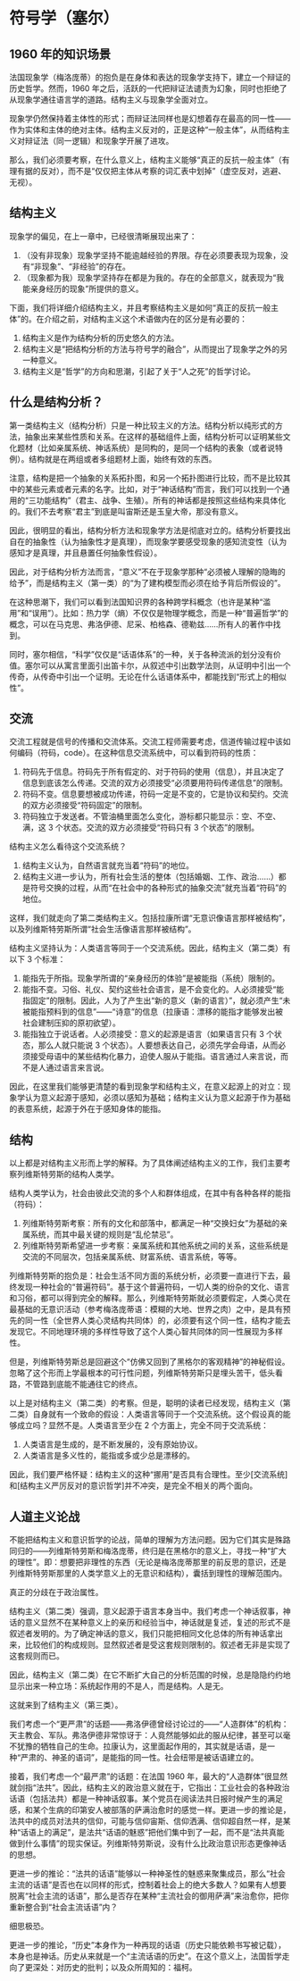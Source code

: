 # 符号学（塞尔）

## 1960 年的知识场景

法国现象学（梅洛庞蒂）的抱负是在身体和表达的现象学支持下，建立一个辩证的历史哲学。然而，1960 年之后，活跃的一代把辩证法谴责为幻象，同时也拒绝了从现象学通往语言学的道路。结构主义与现象学全面对立。

现象学仍然保持着主体性的形式；而辩证法同样也是幻想着存在最高的同一性——作为实体和主体的绝对主体。结构主义反对的，正是这种“一般主体”，从而结构主义对辩证法（同一逻辑）和现象学开展了进攻。

那么，我们必须要考察，在什么意义上，结构主义能够“真正的反抗一般主体”（有理有据的反对），而不是“仅仅把主体从考察的词汇表中划掉”（虚空反对，逃避、无视）。

## 结构主义

现象学的偏见，在上一章中，已经很清晰展现出来了：

1. （没有非现象）现象学坚持不能逾越经验的界限。存在必须要表现为现象，没有“非现象”、“非经验”的存在。
2. （现象都为我）现象学坚持存在都是为我的。存在的全部意义，就表现为“我能亲身经历的现象”所提供的意义。

下面，我们将详细介绍结构主义，并且考察结构主义是如何“真正的反抗一般主体”的。在介绍之前，对结构主义这个术语做内在的区分是有必要的：

1. 结构主义是作为结构分析的历史悠久的方法。
2. 结构主义是“把结构分析的方法与符号学的融合”，从而提出了现象学之外的另一种意义。
3. 结构主义是“哲学”的方向和思潮，引起了关于“人之死”的哲学讨论。

## 什么是结构分析？

第一类结构主义（结构分析）只是一种比较主义的方法。结构分析以纯形式的方法，抽象出来某些性质和关系。在这样的基础组件上面，结构分析可以证明某些文化题材（比如亲属系统、神话系统）是同构的，是同一个结构的表象（或者说特例）。结构就是在两组或者多组题材上面，始终有效的东西。

注意，结构是把一个抽象的关系拓扑图，和另一个拓扑图进行比较，而不是比较其中的某些元素或者元素的名字。比如，对于“神话结构”而言，我们可以找到一个通用的“三功能结构”（君主、战争、生殖）。所有的神话都是按照这些结构来具体化的。我们不去考察“君主”到底是叫宙斯还是玉皇大帝，那没有意义。

因此，很明显的看出，结构分析方法和现象学方法是彻底对立的。结构分析要找出自在的抽象性（认为抽象性才是真理），而现象学要感受现象的感知流变性（认为感知才是真理，并且悬置任何抽象性假设）。

因此，对于结构分析方法而言，“意义”不在于现象学那种“必须被人理解的隐晦的给予”，而是结构主义（第一类）的“为了建构模型而必须在给予背后所假设的”。

在这种思潮下，我们可以看到法国知识界的各种跨学科概念（也许是某种“滥用”和“误用”）。比如：热力学（熵）不仅仅是物理学概念，而是一种“普遍哲学”的概念，可以在马克思、弗洛伊德、尼采、柏格森、德勒兹……所有人的著作中找到。

同时，塞尔相信，“科学”仅仅是“话语体系”的一种，关于各种流派的划分没有价值。塞尔可以从寓言里面引出笛卡尔，从叙述中引出数学法则，从证明中引出一个传奇，从传奇中引出一个证明。无论在什么话语体系中，都能找到“形式上的相似性”。

## 交流

交流工程就是信号的传播和交流体系。交流工程师需要考虑，信道传输过程中该如何编码（符码，code）。在这种信息交流系统中，可以看到符码的性质：

1. 符码先于信息。符码先于所有假定的、对于符码的使用（信息），并且决定了信息到底该怎么传递。交流的双方必须接受“必须要用符码传递信息”的限制。
2. 符码不变。信息要想被成功传递，符码一定是不变的，它是协议和契约。交流的双方必须接受“符码固定”的限制。
3. 符码独立于发送者。不管油桶里面怎么变化，游标都只能显示：空、不空、满，这 3 个状态。交流的双方必须接受“符码只有 3 个状态”的限制。

结构主义怎么看待这个交流系统？

1. 结构主义认为，自然语言就充当着“符码”的地位。
2. 结构主义进一步认为，所有社会生活的整体（包括婚姻、工作、政治……）都是符号交换的过程，从而“在社会中的各种形式的抽象交流”就充当着“符码”的地位。

这样，我们就走向了第二类结构主义。包括拉康所谓“无意识像语言那样被结构”，以及列维斯特劳斯所谓“社会生活像语言那样被结构”。

结构主义坚持认为：人类语言等同于一个交流系统。因此，结构主义（第二类）有以下 3 个标准：

1. 能指先于所指。现象学所谓的“亲身经历的体验”是被能指（系统）限制的。
2. 能指不变。习俗、礼仪、契约这些社会语言，是不会变化的。人必须接受“能指固定”的限制。因此，人为了产生出“新的意义（新的语言）”，就必须产生“未被能指预料到的信息”——“诗意”的信息（拉康语：漂移的能指才能够发出被社会建制压抑的原初欲望）。
3. 能指独立于说话者。人必须接受：意义的起源是语言（如果语言只有 3 个状态，那么人就只能说 3 个状态）。人要想表达自己，必须先学会母语，从而必须接受母语中的某些结构化暴力，迫使人服从于能指。语言通过人来言说，而不是人通过语言来言说。

因此，在这里我们能够更清楚的看到现象学和结构主义，在意义起源上的对立：现象学认为意义起源于感知，必须以感知为基础；结构主义认为意义起源于作为基础的表意系统，起源于外在于感知身体的能指。

## 结构

以上都是对结构主义形而上学的解释。为了具体阐述结构主义的工作，我们主要考察列维斯特劳斯的结构人类学。

结构人类学认为，社会由彼此交流的多个人和群体组成，在其中有各种各样的能指（符码）：

1. 列维斯特劳斯考察：所有的文化和部落中，都满足一种“交换妇女”为基础的亲属系统，而其中最关键的规则是“乱伦禁忌”。
2. 列维斯特劳斯希望进一步考察：亲属系统和其他系统之间的关系，这些系统是交流的不同层次，包括亲属系统、财富系统、语言系统，等等。

列维斯特劳斯的抱负是：社会生活不同方面的系统分析，必须要一直进行下去，最终发现一种社会的“普遍符码”。基于这个普遍符码，一切人类的纷杂的文化、语言和习俗，都可以得到完全的解释。那么，列维斯特劳斯就必须要假定，人类心灵在最基础的无意识活动（参考梅洛庞蒂语：模糊的大地、世界之肉）之中，是具有预先的同一性（全世界人类心灵结构共同体）的，必须要有这个同一性，结构才能去发现它。不同地理环境的多样性导致了这个人类心智共同体的同一性展现为多样性。

但是，列维斯特劳斯总是回避这个“仿佛又回到了黑格尔的客观精神”的神秘假设。忽略了这个形而上学最根本的可行性问题，列维斯特劳斯只是埋头苦干，低头看路，不管路到底能不能通往它的终点。

以上是对结构主义（第二类）的考察。但是，聪明的读者已经发现，结构主义（第二类）自身就有一个致命的假设：人类语言等同于一个交流系统。这个假设真的能够成立吗？显然不是。人类语言至少在 2 个方面上，完全不同于交流系统：

1. 人类语言是生成的，是不断发展的，没有原始协议。
2. 人类语言是多义性的，能指或多或少总是漂移的。

因此，我们要严格怀疑：结构主义的这种“挪用”是否具有合理性。至少[交流系统]和[结构主义严厉反对的意识哲学]并不冲突，是完全不相关的两个面向。

## 人道主义论战

不能把结构主义和意识哲学的论战，简单的理解为方法问题。因为它们其实是殊路同归的——列维斯特劳斯和梅洛庞蒂，终归是在黑格尔的意义上，寻找一种“扩大的理性”。即：想要把非理性的东西（无论是梅洛庞蒂那里的前反思的意识，还是列维斯特劳斯那里的人类学意义上的无意识和结构），囊括到理性的理解范围内。

真正的分歧在于政治属性。

结构主义（第二类）强调，意义起源于语言本身当中。我们考虑一个神话叙事，神话的意义显然不在某种意义上的亲历和经验当中，神话就是复述，复述的形式不是叙述者发明的。为了确定神话的意义，我们只能把相同文化总体的所有神话拿出来，比较他们的构成规则。显然叙述者是受这套规则限制的。叙述者无非是实现了这套规则而已。

因此，结构主义（第二类）在它不断扩大自己的分析范围的时候，总是隐隐约约地显示出来一种立场：系统起作用的不是人，而是结构。人是无。

这就来到了结构主义（第三类）。

我们考虑一个“更严肃”的话题——弗洛伊德曾经讨论过的——“人造群体”的机构：天主教会、军队。弗洛伊德非常惊讶于：人竟然能够如此的服从纪律，甚至可以毫不犹豫的牺牲自己的生命。拉康认为，这里面起作用的，其实就是话语，是一种“严肃的、神圣的语词”，是能指的同一性。社会纽带是被话语建立的。

接着，我们考虑一个“最严肃”的话题：在法国 1960 年，最大的“人造群体”很显然就剑指“法共”。因此，结构主义的政治意义就在于，它指出：工业社会的各种政治话语（包括法共）都是一种神话叙事。某个党员在阅读法共日报时候产生的满足感，和某个生病的印第安人被部落的萨满治愈时的感觉一样。更进一步的推论是，法共中的成员对法共的信仰，可能与信仰宙斯、信仰洒满、信仰超自然一样，是某种“话语上的满足”，是法共“话语的魅惑”把他们集中到了一起，而不是“法共真能做到什么事情”的现实保证。列维斯特劳斯说，没有什么比政治意识形态更像神话的思想。

更进一步的推论：“法共的话语”能够以一种神圣性的魅惑来聚集成员，那么“社会主流的话语”是否也在以同样的形式，控制着社会上的绝大多数人？如果有人想要脱离“社会主流的话语”，那么是否存在某种“主流社会的御用萨满”来治愈你，把你重新整合到“社会主流话语”内？

细思极恐。

更进一步的推论，“历史”本身作为一种再现的话语（历史只能依赖书写被记载），本身也是神话。历史从来就是一个“主流话语的历史”。在这个意义上，法国哲学走向了更深处：对历史的批判；以及众所周知的：福柯。
